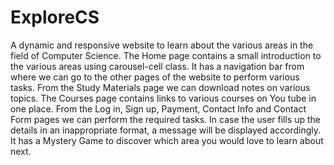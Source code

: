 # ExploreCS
A dynamic and responsive website to learn about the various areas in the field of Computer Science.
The Home page contains a small introduction to the various areas using carousel-cell class. It has a navigation bar from where we can go to the other pages of the website to perform various tasks.
From the Study Materials page we can download notes on various topics.
The Courses page contains links to various courses on You tube in one place.
From the Log in, Sign up, Payment, Contact Info and Contact Form pages we can perform the required tasks. In case the user fills up the details in an inappropriate format, a message will be displayed accordingly.
It has a Mystery Game to discover which area you would love to learn about next.

